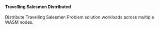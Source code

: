 #### Travelling Salesmen Distributed

Distribute Travelling Salesmen Problem solution workloads across multiple WASM nodes.
